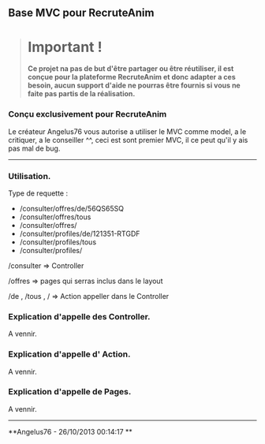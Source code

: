 ## Base MVC pour RecruteAnim ##


> # Important !
> **Ce projet na pas de but d'être partager ou être réutiliser, il est conçue pour la plateforme RecruteAnim et donc adapter a ces besoin, aucun support d'aide ne pourras être fournis si vous ne faite pas partis de la réalisation.**

### Conçu exclusivement pour RecruteAnim ###

Le créateur Angelus76 vous autorise a utiliser le MVC comme model, a le critiquer, a le conseiller ^^, ceci est sont premier MVC, il ce peut qu'il y ais pas mal de bug.

----------

### Utilisation. ###

Type de requette :
- /consulter/offres/de/56QS65SQ
- /consulter/offres/tous
- /consulter/offres/
- /consulter/profiles/de/121351-RTGDF
- /consulter/profiles/tous
- /consulter/profiles/

 /consulter => Controller
 
 /offres => pages qui serras inclus dans le layout

/de , /tous , /  => Action  appeller dans le Controller
 

### Explication d'appelle des Controller. ###

A vennir.

### Explication d'appelle d' Action. ###

A vennir.

### Explication d'appelle de Pages. ###

A vennir.






----------
**Angelus76 - 26/10/2013 00:14:17 **